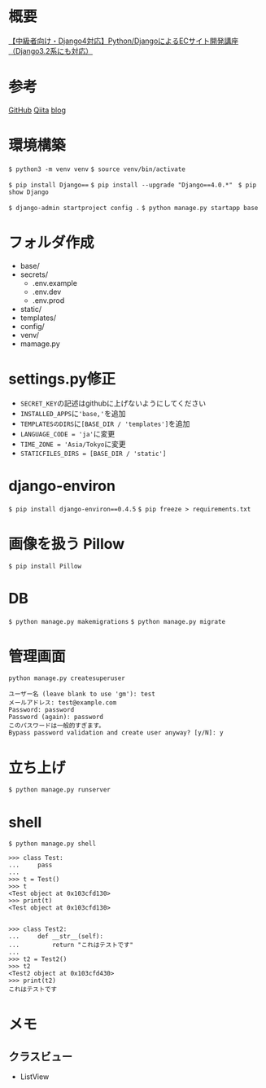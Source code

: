 # 概要
[【中級者向け・Django4対応】Python/DjangoによるECサイト開発講座（Django3.2系にも対応）](https://www.udemy.com/course/django-ecweb-vegeket/?couponCode=KEEPLEARNING)

# 参考
[GitHub](https://github.com/takux/vegeket_project)
[Qiita](https://qiita.com/takux)
[blog](https://www.rabbitriver.page/ja/)

# 環境構築
`$ python3 -m venv venv`
`$ source venv/bin/activate`

`$ pip install Django==`
`$ pip install --upgrade "Django==4.0.*" `
`$ pip show Django`

`$ django-admin startproject config .`
`$ python manage.py startapp base`


# フォルダ作成
- base/
- secrets/
    - .env.example
    - .env.dev
    - .env.prod
- static/
- templates/
- config/
- venv/
- mamage.py

# settings.py修正
- `SECRET_KEY`の記述はgithubに上げないようにしてください
- `INSTALLED_APPS`に`'base,'`を追加
- `TEMPLATESのDIRS`に`[BASE_DIR / 'templates']`を追加
- `LANGUAGE_CODE = 'ja'`に変更
- `TIME_ZONE = 'Asia/Tokyo`に変更
- `STATICFILES_DIRS = [BASE_DIR / 'static']`

# django-environ
`$ pip install django-environ==0.4.5`
`$ pip freeze > requirements.txt`

# 画像を扱う Pillow
`$ pip install Pillow`

# DB
`$ python manage.py makemigrations`
`$ python manage.py migrate`

# 管理画面
`python manage.py createsuperuser`
```
ユーザー名 (leave blank to use 'gm'): test
メールアドレス: test@example.com
Password: password
Password (again): password
このパスワードは一般的すぎます。
Bypass password validation and create user anyway? [y/N]: y
```

# 立ち上げ
`$ python manage.py runserver`


# shell
`$ python manage.py shell`
```
>>> class Test:
...     pass
...
>>> t = Test()
>>> t
<Test object at 0x103cfd130>
>>> print(t)
<Test object at 0x103cfd130>


>>> class Test2:
...     def __str__(self):
...         return "これはテストです"
...
>>> t2 = Test2()
>>> t2
<Test2 object at 0x103cfd430>
>>> print(t2)
これはテストです
```


# メモ
## クラスビュー
- ListView